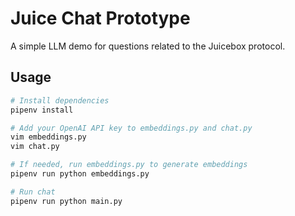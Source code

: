 # Juice Chat Prototype

A simple LLM demo for questions related to the Juicebox protocol.

## Usage

```bash
# Install dependencies
pipenv install

# Add your OpenAI API key to embeddings.py and chat.py
vim embeddings.py
vim chat.py

# If needed, run embeddings.py to generate embeddings
pipenv run python embeddings.py

# Run chat
pipenv run python main.py
```
